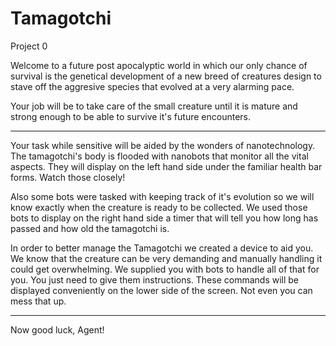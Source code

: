 # Tamagotchi
Project 0

Welcome to a future post apocalyptic world in which our only chance of survival is the genetical development of a new breed of creatures design to stave off the aggresive species that evolved at a very alarming pace. 

Your job will be to take care of the small creature until it is mature and strong enough to be able to survive it's future encounters.

---

Your task while sensitive will be aided by the wonders of nanotechnology. The tamagotchi's body is flooded with nanobots that monitor all the vital aspects. They will display on the left hand side under the familiar health bar forms. Watch those closely!

Also some bots were tasked with keeping track of it's evolution so we will know exactly when the creature is ready to be collected. We used those bots to display on the right hand side a timer that will tell you how long has passed and how old the tamagotchi is. 

In order to better manage the Tamagotchi we created a device to aid you. We know that the creature can be very demanding and manually handling it could get overwhelming. We supplied you with bots to handle all of that for you. You just need to give them instructions. These commands will be displayed conveniently on the lower side of the screen. Not even you can mess that up.

---

Now good luck, Agent!